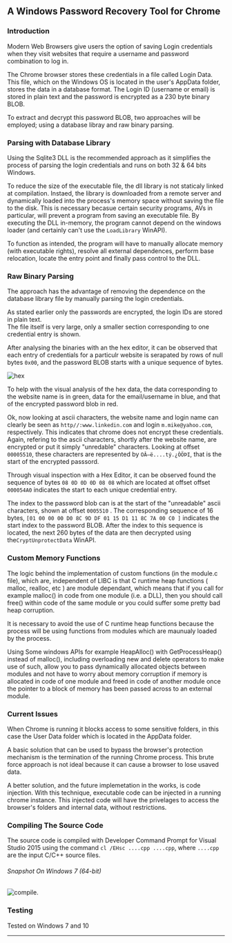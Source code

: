 ## A Windows Password Recovery Tool for Chrome

### Introduction

Modern Web Browsers give users the option of saving Login credentials when they visit websites that require a username and password combination to log in. 

The Chrome browser stores these credentials in a file called Login Data. This file, which on the Windows OS is located in the user's AppData folder, stores the data in a database format. The Login ID (username or email) is stored in plain text and the password is encrypted as a 230 byte binary BLOB. 

To extract and decrypt this password BLOB, two approaches will be employed; using a database libray and raw binary parsing.


 
### Parsing with Database Library
Using the Sqlite3 DLL is the recommended approach as it simplifies the process of parsing the login credentials and runs on both 32 & 64 bits Windows.

To reduce the size of the executable file, the dll library is not staticaly linked at compilation. Instaed, the library is downloaded from a remote server and dynamically loaded into the process's memory space without saving the file to the disk. This is necessary becasue certain security programs, AVs in particular, will prevent a program from saving an executable file.
By executing the DLL in-memory, the program cannot depend on the windows loader (and certainly can't use the `LoadLibrary` WinAPI).

To function as intended, the program will have to manually allocate memory (with executable rights), resolve all external dependences, perform base relocation, locate the entry point and finally pass control to the DLL.


### Raw Binary Parsing
The approach has the advantage of removing the dependence on the database library file by manually parsing the login credentials.

As stated earlier only the passwords are encrypted, the login IDs are stored in plain text.  
The file itself is very large, only a smaller section corresponding to one credential entry is shown. 

After analysing the binaries with an the hex editor, it can be observed that  each entry of  credentials for a particulr website is serapated by rows of null bytes ```0x00```, and the password BLOB starts with a unique sequence of bytes.


![hex](https://cloud.githubusercontent.com/assets/22178295/22538428/61ef35b4-e966-11e6-9590-3c8f07224fa4.PNG)

To help with the visual analysis of the hex data, the data corresponding to the website name is in green, data for the email/username in blue, and that of the encrypted password blob in red.

Ok, now looking at ascii characters, the website name and login name can clearly be seen as ```http//:www.linkedin.com``` and login ```m.mike@yahoo.com```, respectively. This indicates that chrome does not encrypt these credentials.
Again, refering to the ascii characters, shortly after the website name, are encrypted or put it simply "unredable" characters. Looking at offset ```00005510```, these characters are represented by ```OÂ—ë....tý.¿ÒÖÞI```, that is the start of the encrypted passsord.

Through visual inspection with a Hex Editor, it can be observed found the sequence of bytes ```08 0D 0D 0D 08 08``` which are located at offset offset ```000054A0``` indicates the start to each unique credential entry. 

The index to the password blob can is at the start of the "unreadable" ascii characters, shown at offset ```0005510``` . The corresponding  sequence of 16  bytes, ```[01 00 00 00 D0 8C 9D DF 01 15 D1 11 8C 7A 00 C0 ]``` indicates the start index to the password BLOB.
 After the index to this sequence is located, the next 260 bytes of the data are then decrypted using the```CryptUnprotectData```  WinAPI.


### Custom Memory Functions
The logic behind the implementation of custom functions (in the module.c file), which are, independent of LIBC is that C runtime heap functions ( malloc, realloc, etc ) are module dependant, which means that if you call for example malloc() in code from one module (i.e. a DLL), then you should call free() within code of the same module or you could suffer some pretty bad heap corruption.

It is necessary to avoid the use of C runtime heap functions because the process will be using functions from modules which are maunualy loaded by the process. 

Using Some windows APIs for example HeapAlloc() with GetProcessHeap() instead of malloc(), including overloading new and delete operators to make use of such, allow you to pass dynamically allocated objects between modules and not have to worry about memory corruption if memory is allocated in code of one module and freed in code of another module once the pointer to a block of memory has been passed across to an external module.	


### Current Issues 
When Chrome is running it blocks access to some sensitive folders, in this case the User Data folder which is located in the AppData folder. 

A basic solution that can be used to bypass the browser's protection mechanism is the termination of the running Chrome process. This brute force approach is not ideal because it can cause a browser to lose usaved data.

A better solution, and the future implemetation in the works, is code injection. With this technique, executable code can be injected in a running chrome instance. This injected code will have the privelages to access the browser's folders and internal data, without restrictions.	

### Compiling The Source Code
The source code is compiled with Developer Command Prompt for Visual Studio 2015
using the command `cl /EHsc ....cpp ....cpp`,  where `....cpp` are the input C/C++ source files.

###### Snapshot On Windows 7 (64-bit)
![compile](https://cloud.githubusercontent.com/assets/22178295/22188498/e12a4d5a-e169-11e6-8cfe-5366c320c29b.PNG).

### Testing
Tested on Windows 7 and 10

-------------------------------------------------------------------------------------------------------------------------------
